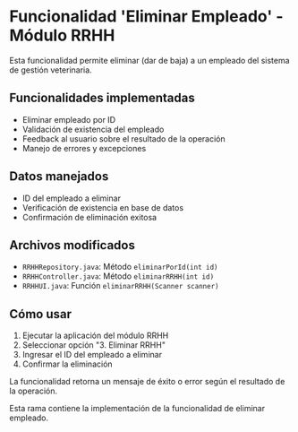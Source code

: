 # Funcionalidad 'Eliminar Empleado' - Módulo RRHH

Esta funcionalidad permite eliminar (dar de baja) a un empleado del sistema de gestión veterinaria.

## Funcionalidades implementadas

* Eliminar empleado por ID
* Validación de existencia del empleado
* Feedback al usuario sobre el resultado de la operación
* Manejo de errores y excepciones

## Datos manejados

* ID del empleado a eliminar
* Verificación de existencia en base de datos
* Confirmación de eliminación exitosa

## Archivos modificados

* `RRHHRepository.java`: Método `eliminarPorId(int id)`
* `RRHHController.java`: Método `eliminarRRHH(int id)`
* `RRHHUI.java`: Función `eliminarRRHH(Scanner scanner)`

## Cómo usar

1. Ejecutar la aplicación del módulo RRHH
2. Seleccionar opción "3. Eliminar RRHH"
3. Ingresar el ID del empleado a eliminar
4. Confirmar la eliminación

La funcionalidad retorna un mensaje de éxito o error según el resultado de la operación.

Esta rama contiene la implementación de la funcionalidad de eliminar empleado. 